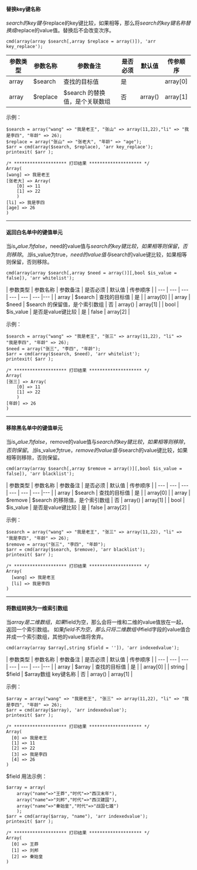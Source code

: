 #### 替换key键名称
$search的key键与$replace的key键比较，如果相等，那么将$search的key键名称替换成$replace的value值。替换后不会改变次序。
~~~
cmd(array(array $search[,array $replace = array()]), 'arr key_replace');
~~~
| 参数类型  |  参数名称  |  参数备注  |   是否必须    |   默认值   |  传参顺序   |
| --- | --- | --- | --- | --- | --- |
|  array  |  $search  |  查找的目标值  |  是  |    |  array[0] |
|  array  |  $replace  |  $search 的替换值，是个关联数组  |  否  |  array() |  array[1] |

示例：
~~~
$search = array("wang" => "我是老王", "张山" => array(11,22),"li" => "我是李四", "年龄" => 26);
$replace = array("张山" => "张老大", "年龄" => "age");
$arr = cmd(array($search, $replace), 'arr key_replace');
printexit( $arr );
~~~
~~~
/* ******************** 打印结果 ******************** */
Array(
[wang] => 我是老王
[张老大] => Array(
    [0] => 11
    [1] => 22
    )
[li] => 我是李四
[age] => 26
) 
~~~


* * * * *

####  返回白名单中的键值单元
当$is_value为false，$need的value值与$search的key键比较，如果相等则保留，否则移除。
当$is_value为true，$need的value值与$search的value键比较，如果相等则保留，否则移除。
~~~
cmd(array(array $search[,array $need = array()][,bool $is_value = false]), 'arr whitelist');
~~~

| 参数类型  |  参数名称  |  参数备注  |   是否必须    |   默认值   |  传参顺序   |
| --- | --- | --- | --- | --- | --- |--- |
|  array  |  $search  |  查找的目标值  |  是  |    |  array[0] |
|  array  |  $need  |  $search 的保留值，是个索引数组  |  否  |  array() |  array[1] |
|  bool  |  $is_value  |  是否是value键比较  |  是  |  false  |  array[2] |

示例：
~~~
$search = array("wang" => "我是老王", "张三" => array(11,22), "li" => "我是李四", "年龄" => 26);
$need = array("张三", "李四", "年龄");
$arr = cmd(array($search, $need), 'arr whitelist');
printexit( $arr );
~~~

~~~
/* ******************** 打印结果 ******************** */
Array(
[张三] => Array(
    [0] => 11
    [1] => 22
    )
[年龄] => 26
)
~~~


* * * * *


####  移除黑名单中的键值单元
当$is_value为false，$remove的value值与$search的key键比较，如果相等则移除，否则保留。
当$is_value为true，$remove的value值与$search的value键比较，如果相等则移除，否则保留。
~~~
cmd(array(array $search[,array $remove = array()][,bool $is_value = false]), 'arr blacklist');
~~~

| 参数类型  |  参数名称  |  参数备注  |   是否必须    |   默认值   |  传参顺序   |
| --- | --- | --- | --- | --- | --- |--- |
|  array  |  $search  |  查找的目标值  |  是  |    |  array[0] |
|  array  |  $remove  |  $search 的移除值，是个索引数组  |  否  |  array() |  array[1] |
|  bool  |  $is_value  |  是否是value键比较  |  是  |  false  |  array[2] |

示例：
~~~
$search = array("wang" => "我是老王", "张三" => array(11,22), "li" => "我是李四", "年龄" => 26);
$remove = array("张三", "李四", "年龄");
$arr = cmd(array($search, $remove), 'arr blacklist');
printexit( $arr );
~~~

~~~
/* ******************** 打印结果 ******************** */
Array(
  [wang] => 我是老王
  [li] => 我是李四
)
~~~


* * * * *

#### 将数组转换为一维索引数组

当$array是二维数组，如果$field为空，那么会将一维和二维的value值放在一起，返回一个索引数组。
如果$field不为空，那么只将二维数组中$field字段的value值合并成一个索引数组，其他的value值将舍弃。

~~~
cmd(array(array $array[,string $field = '']), 'arr indexedvalue');
~~~

| 参数类型  |  参数名称  |  参数备注  |   是否必须    |   默认值   |  传参顺序   |
| --- | --- | --- | --- | --- | --- |--- |
|  array  |  $array  |  查找的目标值  |  是  |    |  array[0] |
|  string  |  $field | $array数组 key键名称 |  否  |  array() |  array[1] |

示例：
~~~
$array = array("wang" => "我是老王", "张三" => array(11,22), "li" => "我是李四", "年龄" => 26);
$arr = cmd(array($array), 'arr indexedvalue');
printexit( $arr );
~~~

~~~
/* ******************** 打印结果 ******************** */
Array(
  [0] => 我是老王
  [1] => 11
  [2] => 22
  [3] => 我是李四
  [4] => 26
)
~~~

$field 用法示例：
~~~
$array = array(
    array("name"=>"王莽","时代"=>"西汉末年"),
    array("name"=>"刘邦","时代"=>"西汉建国"),
    array("name"=>"秦始皇","时代"=>"战国七雄")
	);
$arr = cmd(array($array, "name"), 'arr indexedvalue');
printexit( $arr );
~~~

~~~
/* ******************** 打印结果 ******************** */
Array(
  [0] => 王莽
  [1] => 刘邦
  [2] => 秦始皇
)
~~~